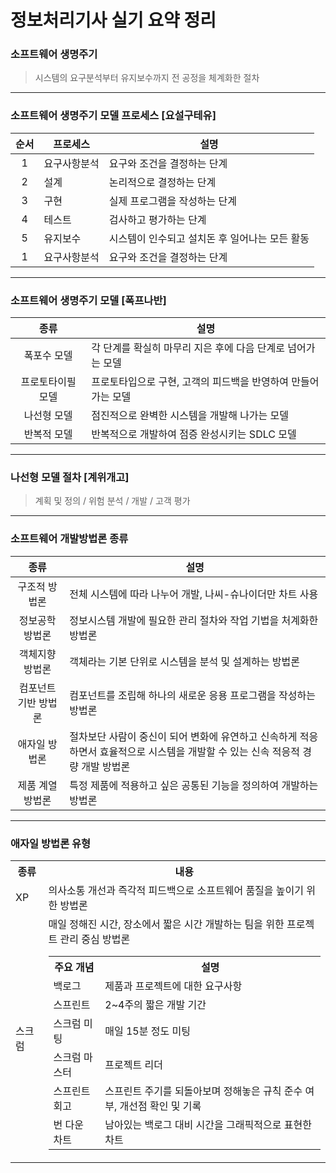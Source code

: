 # 정보처리기사 실기 요약 정리

### 소프트웨어 생명주기
> 시스템의 요구분석부터 유지보수까지 전 공정을 체계화한 절차
--- 
### 소프트웨어 생명주기 모델 프로세스 [요설구테유]
|순서|프로세스|설명|
|:---:|---|---|
|1|요구사항분석|요구와 조건을 결정하는 단계|
|2|설계|논리적으로 결정하는 단계|
|3|구현|실제 프로그램을 작성하는 단계|
|4|테스트|검사하고 평가하는 단계|
|5|유지보수|시스템이 인수되고 설치돈 후 일어나는 모든 활동|
|1|요구사항분석|요구와 조건을 결정하는 단계|
---
### 소프트웨어 생명주기 모델 [폭프나반]
|종류|설명|
|:---:|---|
|폭포수 모델|각 단계를 확실히 마무리 지은 후에 다음 단계로 넘어가는 모델|
|프로토타이필 모델|프로토타입으로 구현, 고객의 피드백을 반영하여 만들어가는 모델|
|나선형 모델|점진적으로 완벽한 시스템을 개발해 나가는 모델|
|반복적 모델|반복적으로 개발하여 점증 완성시키는 SDLC 모델|
---
### 나선형 모델 절차 [계위개고]
> 계획 및 정의 / 위험 분석 / 개발 / 고객 평가
---
### 소프트웨어 개발방법론 종류
|종류|설명|
|:---:|---|
|구조적 방법론|전체 시스템에 따라 나누어 개발, 나씨-슈나이더만 차트 사용|
|정보공학 방법론|정보시스템 개발에 필요한 관리 절차와 작업 기법을 처계화한 방법론|
|객체지향 방법론|객체라는 기본 단위로 시스템을 분석 및 설계하는 방법론|
|컴포넌트 기반 방법론|컴포넌트를 조립해 하나의 새로운 응용 프로그램을 작성하는 방법론|
|애자일 방법론|절차보단 사람이 중신이 되어 변화에 유연하고 신속하게 적응하면서 효율적으로 시스템을 개발할 수 있는 신속 적응적 경량 개발 방법론|
|제품 계열 방법론|특정 제품에 적용하고 싶은 공통된 기능을 정의하여 개발하는 방법론|
---
### 애자일 방법론 유형
<table>
    <tr>
        <th>종류</th><th>내용</th>
    </tr>
    <tr>
        <td>XP</td>
        <td>
            의사소통 개선과 즉각적 피드백으로 소프트웨어 품질을 높이기 위한 방법론
        </td>
    </tr>
    <tr>
        <td>스크럼</td>
        <td>
            매일 정해진 시간, 장소에서 짧은 시간 개발하는 팀을 위한 프로젝트 관리 중심 방법론
            <table>
                <tr>
                    <th>주요 개념</th><th>설명</th>
                </tr>
                <tr>
                    <td>백로그</td>
                    <td>제품과 프로젝트에 대한 요구사항</td>
                </tr>
                <tr>
                    <td>스프린트</td>
                    <td>2~4주의 짧은 개발 기간</td>
                </tr>
                <tr>
                    <td>스크럼 미팅</td>
                    <td>매일 15분 정도 미팅</td>
                </tr>
                <tr>
                    <td>스크럼 마스터</td>
                    <td>프로젝트 리더</td>
                </tr>
                <tr>
                    <td>스프린트 회고</td>
                    <td>스프린트 주기를 되돌아보며 정해놓은 규칙 준수 여부, 개선점 확인 및 기록</td>
                </tr>
                <tr>
                    <td>번 다운 차트</td>
                    <td>남아있는 백로그 대비 시간을 그래픽적으로 표현한 차트</td>
                </tr>
            </table>
        </td>
    </tr>
</table>
